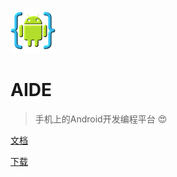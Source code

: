 ![logo](_media/icon.png)

# AIDE

> 手机上的Android开发编程平台 😍

[文档](README)

[下载](https://development30.baidupan.com/040318bb/2020/04/03/46d39db537ba679e85a7bc5fc9c8c51d.apk?st=3rKOddjcYUmc7OJ9ZZd3QA&e=1585912787&b=UUJbEgBEUREHDQBlAnwPOQR_aCWdWZwcxBGYJNAc4Al8IKQ9mUjVQO1FbUXQAOQVmADsBcwxsBHJWbg_c_c&fi=20118863&up=)

